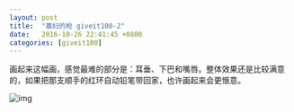```yaml
---
layout: post
title:  "寡妇的枪 giveit100-2"
date:   2016-10-26 22:41:45 +0800
categories: [giveit100]
---
```


画起来这幅画，感觉最难的部分是：耳垂、下巴和嘴唇。整体效果还是比较满意的，如果把那支顺手的红环自动铅笔带回家，也许画起来会更惬意。

![img](http://om8elxcsh.bkt.clouddn.com/giveit100-1.jpg)
